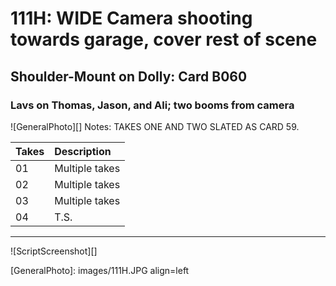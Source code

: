 # 111H: WIDE Camera shooting towards garage, cover rest of scene

## Shoulder-Mount on Dolly: Card B060

### Lavs on Thomas, Jason, and Ali; two booms from camera

![GeneralPhoto][]
Notes: TAKES ONE AND TWO SLATED AS CARD 59.

| Takes | Description |
|:---|:----|
| 01 | Multiple takes |
| 02 | Multiple takes |
| 03 | Multiple takes |
| 04 | T.S. |

----

![ScriptScreenshot][]


[GeneralPhoto]: images/111H.JPG align=left
